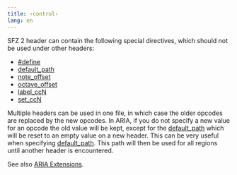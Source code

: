 ```yaml
---
title: ‹control›
lang: en
---
```

SFZ 2 header can contain the following special directives, which should not
be used under other headers:

- [#define](/opcodes/define)
- [default_path](/opcodes/default_path)
- [note_offset](/opcodes/note_offset)
- [octave_offset](/opcodes/octave_offset)
- [label_ccN](/opcodes/label_ccN)
- [set_ccN](/opcodes/set_ccN)

Multiple <control> headers can be used in one file, in which case the older
<control> opcodes are replaced by the new <control> opcodes. In ARIA, if you do
not specify a new value for an opcode the old value will be kept, except for the
[default_path](/opcodes/default_path) which will be reset to an empty value on a
new <control> header. This can be very useful when specifying
[default_path](/opcodes/default_path). This path will then be used for all
regions until another <control> header is encountered.

See also [ARIA Extensions](/extensions/aria/#instrument-settings).
